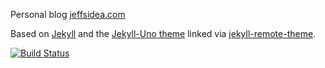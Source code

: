 Personal blog [jeffsidea.com](https://jeffsidea.com)

Based on [Jekyll](https://jekyllrb.com/) and the [Jekyll-Uno theme](https://github.com/joshgerdes/jekyll-uno) linked via [jekyll-remote-theme](https://github.com/benbalter/jekyll-remote-theme).

[![Build Status](https://travis-ci.org/jschnurr/jeffsidea.com.svg?branch=master)](https://travis-ci.org/jschnurr/jeffsidea.com)
